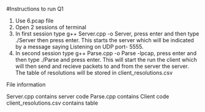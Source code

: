 #Instructions to run Q1

1. Use 6.pcap file
2. Open 2 sessions of terminal
3. In first session type g++ Server.cpp -o Server, press enter and then type ./Server then press enter. This starts the server which will be indicated by a message saying Listening on UDP port- 5555.
3. In second session type g++ Parse.cpp -o Parse -lpcap, press enter and then type ./Parse and press enter. This will start the run the client which will then send and recieve packets to and from the server the server. The table of resolutions will be stored in client_resolutions.csv

File information

Server.cpp contains server code
Parse.cpp contains Client code
client_resolutions.csv contains table
